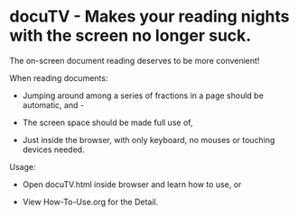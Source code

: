 # docuTV - Makes your reading nights with the screen no longer suck.

The on-screen document reading deserves to be more convenient!

When reading documents:

* Jumping around among a series of fractions in a page should be automatic, and -

* The screen space should be made full use of, 

* Just inside the browser, with only keyboard, no mouses or touching devices needed.

Usage:

* Open docuTV.html inside browser and learn how to use, or

* View How-To-Use.org for the Detail.

